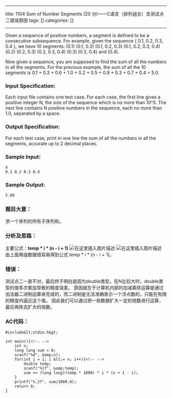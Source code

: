 
--- 
title:  1104 Sum of Number Segments (20 分)——C语言（排列组合）含测试点二错误原因 
tags: []
categories: [] 

---
Given a sequence of positive numbers, a segment is defined to be a consecutive subsequence. For example, given the sequence { 0.1, 0.2, 0.3, 0.4 }, we have 10 segments: (0.1) (0.1, 0.2) (0.1, 0.2, 0.3) (0.1, 0.2, 0.3, 0.4) (0.2) (0.2, 0.3) (0.2, 0.3, 0.4) (0.3) (0.3, 0.4) and (0.4).

Now given a sequence, you are supposed to find the sum of all the numbers in all the segments. For the previous example, the sum of all the 10 segments is 0.1 + 0.3 + 0.6 + 1.0 + 0.2 + 0.5 + 0.9 + 0.3 + 0.7 + 0.4 = 5.0.

### Input Specification:

Each input file contains one test case. For each case, the first line gives a positive integer N, the size of the sequence which is no more than 10^5. The next line contains N positive numbers in the sequence, each no more than 1.0, separated by a space.

### Output Specification:

For each test case, print in one line the sum of all the numbers in all the segments, accurate up to 2 decimal places.

### Sample Input:

```
4
0.1 0.2 0.3 0.4

```

### Sample Output:

```
5.00

```

### 题目大意：

求一个序列的所有子序列和。

### 分析及思路：

主要公式：**temp * i * (n - i + 1)** <img src="https://img-blog.csdnimg.cn/20210220155715481.png?x-oss-process=image/watermark,type_ZmFuZ3poZW5naGVpdGk,shadow_10,text_aHR0cHM6Ly9ibG9nLmNzZG4ubmV0L3FxXzQ3NzMzMzYx,size_16,color_FFFFFF,t_70" alt="在这里插入图片描述"> <img src="https://img-blog.csdnimg.cn/20210220155730526.png?x-oss-process=image/watermark,type_ZmFuZ3poZW5naGVpdGk,shadow_10,text_aHR0cHM6Ly9ibG9nLmNzZG4ubmV0L3FxXzQ3NzMzMzYx,size_16,color_FFFFFF,t_70" alt="在这里插入图片描述"> 由上面两组数据很容易得到公式 temp * i * (n - i + 1)。

### 错误：

测试点二一直不对，最后终于明白是因为double类型，在N比较大时，double类型的值多次累加导致的精度误差。 原因就在于计算机内部的加减乘除运算是通过加法器二进制运算来完成的，而二进制是无法准确表示一个浮点数的，只能在有限的精度内逼近这个值。 因此我们可以通过把一些数据扩大一定的倍数进行运算，最后再除去扩大的倍数。

### AC代码：

```
#include&lt;stdio.h&gt;

int main(){<!-- -->
	int n;
	long long sum = 0;
	scanf("%d", &amp;n);
	for(int i = 1; i &lt;= n; i++){<!-- -->
		double temp;
		scanf("%lf", &amp;temp);
		sum += (long long)(temp * 1000) * i * (n + 1 - i);
	}
	printf("%.2f", sum/1000.0);
	return 0;
} 

```
